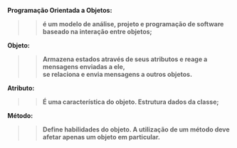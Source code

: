 

**Programação Orientada a Objetos:** <br/>
>>__é um modelo de análise, projeto e programação de software <br/>
>>baseado na interação entre objetos;__ <br/>

**Objeto:** <br/>
>>__Armazena estados através de seus atributos e reage a mensagens enviadas a ele, <br/>
>>se relaciona e envia mensagens a outros objetos.__ <br/> 

**Atributo:** <br/>
>>__É uma característica do objeto. 
>>Estrutura dados da classe;__<br/>

**Método:** 
>>__Define habilidades do objeto. A utilização de um método deve afetar apenas um objeto em 
>>particular.__ </br> 


